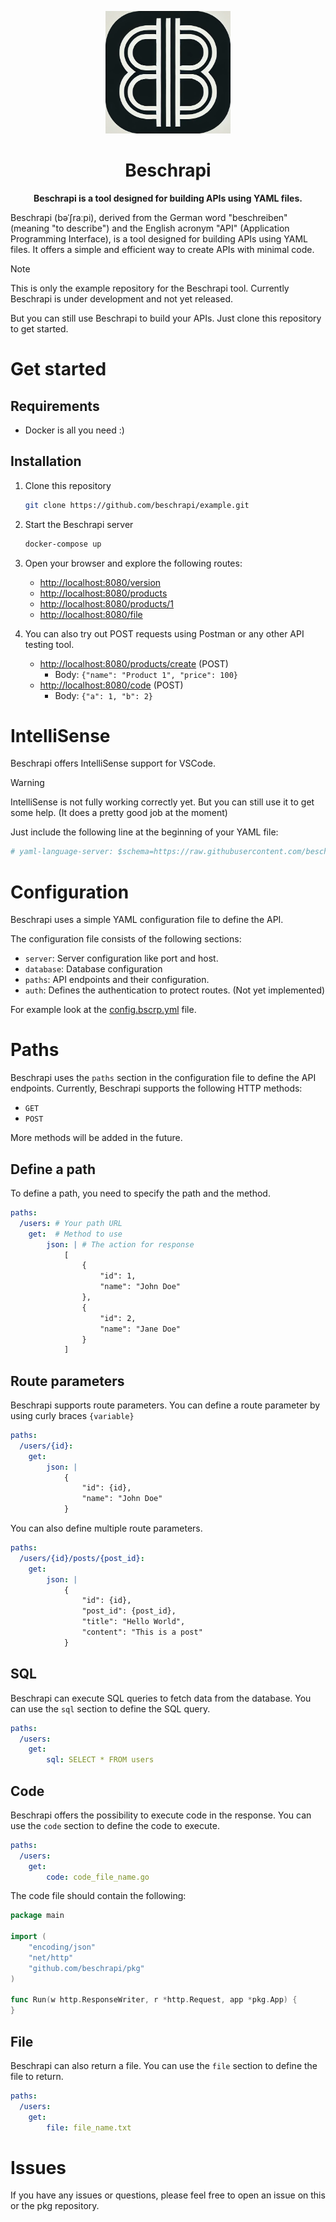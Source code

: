 
<p align="center">
  <img src="./static/beschrapi-logo.png" alt="Beschrapi Logo" width="200">
</p>

<h1 align="center">Beschrapi</h1>

<p align="center">
  <strong>
  Beschrapi is a tool designed for building APIs using YAML files. 
  </strong>
</p>


Beschrapi (bəˈʃraːpi), derived from the German word "beschreiben" (meaning "to describe") and the English acronym "API" (Application Programming Interface), is a tool designed for building APIs using YAML files. It offers a simple and efficient way to create APIs with minimal code.

> [!NOTE]  
> This is only the example repository for the Beschrapi tool. Currently Beschrapi is under development and not yet released.
>
> But you can still use Beschrapi to build your APIs. Just clone this repository to get started.

# Get started

## Requirements

- Docker is all you need :)

## Installation

1. Clone this repository
    ```bash
    git clone https://github.com/beschrapi/example.git
    ```

2. Start the Beschrapi server
    ```bash
    docker-compose up
    ```

3. Open your browser and explore the following routes:
   - [http://localhost:8080/version](http://localhost:8080/version)
   - [http://localhost:8080/products](http://localhost:8080/products)
   - [http://localhost:8080/products/1](http://localhost:8080/products/1)
   - [http://localhost:8080/file](http://localhost:8080/file)


4. You can also try out POST requests using Postman or any other API testing tool.
   - [http://localhost:8080/products/create](http://localhost:8080/products/create) (POST)
        - Body: `{"name": "Product 1", "price": 100}`
   - [http://localhost:8080/code](http://localhost:8080/code) (POST)
        - Body: `{"a": 1, "b": 2}`

# IntelliSense

Beschrapi offers IntelliSense support for VSCode.

> [!WARNING]
> IntelliSense is not fully working correctly yet. But you can still use it to get some help. (It does a pretty good job at the moment)

Just include the following line at the beginning of your YAML file:
```yaml
# yaml-language-server: $schema=https://raw.githubusercontent.com/beschrapi/schema/refs/heads/master/schema.json config.bscrp.yaml
```

# Configuration

Beschrapi uses a simple YAML configuration file to define the API. 

The configuration file consists of the following sections:

- `server`: Server configuration like port and host.
- `database`: Database configuration 
- `paths`: API endpoints and their configuration. 
- `auth`: Defines the authentication to protect routes. (Not yet implemented)

For example look at the [config.bscrp.yml](./config.bscrp.yml) file.

# Paths

Beschrapi uses the `paths` section in the configuration file to define the API endpoints. Currently, Beschrapi supports the following HTTP methods:

- `GET`
- `POST`

More methods will be added in the future.

## Define a path

To define a path, you need to specify the path and the method. 

```yaml
paths:
  /users: # Your path URL
    get:  # Method to use
        json: | # The action for response
            [
                {
                    "id": 1,
                    "name": "John Doe"
                },
                {
                    "id": 2,
                    "name": "Jane Doe"
                }
            ]
```

## Route parameters

Beschrapi supports route parameters. You can define a route parameter by using curly braces `{variable}`

```yaml
paths:
  /users/{id}:
    get:
        json: |
            {
                "id": {id},
                "name": "John Doe"
            }
```

You can also define multiple route parameters.

```yaml
paths:
  /users/{id}/posts/{post_id}:
    get:
        json: |
            {
                "id": {id},
                "post_id": {post_id},
                "title": "Hello World",
                "content": "This is a post"
            }
```

## SQL

Beschrapi can execute SQL queries to fetch data from the database. You can use the `sql` section to define the SQL query.

```yaml
paths:
  /users:
    get:
        sql: SELECT * FROM users
```

## Code

Beschrapi offers the possibility to execute code in the response. You can use the `code` section to define the code to execute.

```yaml
paths:
  /users:
    get:
        code: code_file_name.go
```

The code file should contain the following:

```go
package main

import (
	"encoding/json"
	"net/http"
	"github.com/beschrapi/pkg"
)

func Run(w http.ResponseWriter, r *http.Request, app *pkg.App) {
}
```

## File

Beschrapi can also return a file. You can use the `file` section to define the file to return.

```yaml
paths:
  /users:
    get:
        file: file_name.txt
```


# Issues

If you have any issues or questions, please feel free to open an issue on this or the pkg repository.




